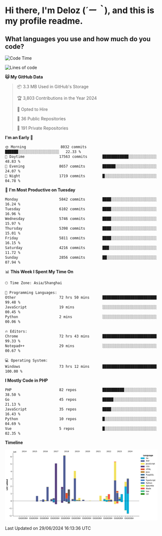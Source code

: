 # **Hi there, I'm Deloz (*´ー｀*), and this is my profile readme.**

## **What languages you use and how much do you code?**

<!--START_SECTION:waka-->
![Code Time](http://img.shields.io/badge/Code%20Time-4%2C322%20hrs%206%20mins-blue)

![Lines of code](https://img.shields.io/badge/From%20Hello%20World%20I%27ve%20Written-40.8%20million%20lines%20of%20code-blue)

**🐱 My GitHub Data** 

> 📦 3.3 MB Used in GitHub's Storage 
 > 
> 🏆 3,803 Contributions in the Year 2024
 > 
> 💼 Opted to Hire
 > 
> 📜 36 Public Repositories 
 > 
> 🔑 191 Private Repositories 
 > 
**I'm an Early 🐤** 

```text
🌞 Morning                8032 commits        ██████░░░░░░░░░░░░░░░░░░░   22.33 % 
🌆 Daytime                17563 commits       ████████████░░░░░░░░░░░░░   48.83 % 
🌃 Evening                8657 commits        ██████░░░░░░░░░░░░░░░░░░░   24.07 % 
🌙 Night                  1719 commits        █░░░░░░░░░░░░░░░░░░░░░░░░   04.78 % 
```
📅 **I'm Most Productive on Tuesday** 

```text
Monday                   5842 commits        ████░░░░░░░░░░░░░░░░░░░░░   16.24 % 
Tuesday                  6102 commits        ████░░░░░░░░░░░░░░░░░░░░░   16.96 % 
Wednesday                5746 commits        ████░░░░░░░░░░░░░░░░░░░░░   15.97 % 
Thursday                 5398 commits        ████░░░░░░░░░░░░░░░░░░░░░   15.01 % 
Friday                   5811 commits        ████░░░░░░░░░░░░░░░░░░░░░   16.15 % 
Saturday                 4216 commits        ███░░░░░░░░░░░░░░░░░░░░░░   11.72 % 
Sunday                   2856 commits        ██░░░░░░░░░░░░░░░░░░░░░░░   07.94 % 
```


📊 **This Week I Spent My Time On** 

```text
🕑︎ Time Zone: Asia/Shanghai

💬 Programming Languages: 
Other                    72 hrs 50 mins      █████████████████████████   99.48 % 
JavaScript               19 mins             ░░░░░░░░░░░░░░░░░░░░░░░░░   00.45 % 
Python                   2 mins              ░░░░░░░░░░░░░░░░░░░░░░░░░   00.06 % 

🔥 Editors: 
Chrome                   72 hrs 43 mins      █████████████████████████   99.33 % 
Notepad++                29 mins             ░░░░░░░░░░░░░░░░░░░░░░░░░   00.67 % 

💻 Operating System: 
Windows                  73 hrs 12 mins      █████████████████████████   100.00 % 
```

**I Mostly Code in PHP** 

```text
PHP                      82 repos            ██████████░░░░░░░░░░░░░░░   38.50 % 
Go                       45 repos            █████░░░░░░░░░░░░░░░░░░░░   21.13 % 
JavaScript               35 repos            ████░░░░░░░░░░░░░░░░░░░░░   16.43 % 
Python                   10 repos            █░░░░░░░░░░░░░░░░░░░░░░░░   04.69 % 
Vue                      5 repos             █░░░░░░░░░░░░░░░░░░░░░░░░   02.35 % 
```



**Timeline**

![Lines of Code chart](https://raw.githubusercontent.com/deloz/deloz/main/assets/bar_graph.png)


 Last Updated on 29/06/2024 16:13:36 UTC
<!--END_SECTION:waka-->

